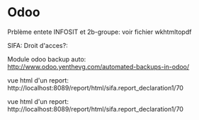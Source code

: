 # Odoo

Prblème entete INFOSIT et 2b-groupe: voir fichier wkhtmltopdf

SIFA: Droit d'acces?:  

Module odoo backup auto:  
http://www.odoo.yenthevg.com/automated-backups-in-odoo/ 

vue html d'un report:  
http://localhost:8089/report/html/sifa.report_declaration1/70 

vue html d'un report:
http://localhost:8089/report/html/sifa.report_declaration1/70
